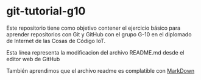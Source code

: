 # git-tutorial-g10
Este repositorio tiene como objetivo contener el ejercicio básico para aprender repositorios con Git y GitHub con el grupo G-10 en el diplomado de Internet de las Cosas de Código IoT.

Esta línea representa la modificacion del archivo README.md desde el editor web de GitHub

También aprendimos que el archivo readme es complatible con [MarkDown](https://stackedit.io/app#)
